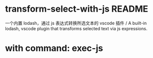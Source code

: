 # transform-select-with-js README

一个内置 lodash，通过 js 表达式转换所选文本的 vscode 插件 / A built-in lodash, vscode plugin that transforms selected text via js expressions.

# with command: exec-js
